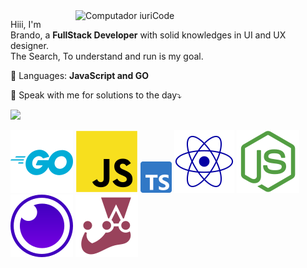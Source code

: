 <img src="https://raw.githubusercontent.com/MicaelliMedeiros/micaellimedeiros/master/image/computer-illustration.png" min-width="400px" max-width="400px" width="400px" align="right" alt="Computador iuriCode">

<p align="left"> 
  Hiii, I'm Brando, a <strong>FullStack Developer</strong> with solid knowledges in UI and UX designer.<br>
  The Search, To understand and run is my goal.
</p>

<p align="left">
  🦄 Languages: <strong>JavaScript and GO</strong>
</p>

<p align="left">
  💌 Speak with me for solutions to the day⤵️
</p>

<p align="left">
  
   <a href="https://www.linkedin.com/in/brandorocha/" alt="Linkedin">
  <img src="https://img.shields.io/badge/-Linkedin-0e76a8?style=flat-square&logo=Linkedin&logoColor=white&link=LINK-DO-SEU-LINKEDIN" /></a>
</p>  
<p>
<img src="assets/go.svg" alt="" />
<img src="assets/js.svg" alt="" />
<img src="assets/typescript.svg" alt="" width="50px" height="50px" />
<img src="assets/react.svg" alt="" />
<img src="assets/node.svg" alt=""  />
<img src="assets/insomnia.svg" alt="" />
<img src="assets/jest.svg" alt="" />


</p>
